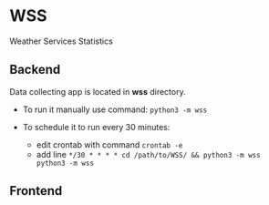 # WSS
Weather Services Statistics

## Backend 
Data collecting app is located in **wss** directory.
- To run it manually use command: `python3 -m wss`

- To schedule it to run every 30 minutes:
    - edit crontab with command `crontab -e`
    - add line 
    `*/30 * * * * cd /path/to/WSS/ && python3 -m wss 
 python3 -m wss`

## Frontend